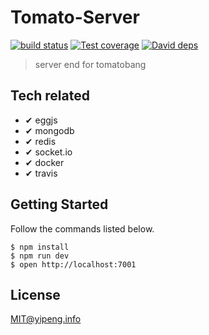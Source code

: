 # Tomato-Server
[![build status][travis-image]][travis-url]
[![Test coverage][codecov-image]][codecov-url]
[![David deps][david-image]][david-url]

[travis-image]: https://img.shields.io/travis/tomatobang/tomato-server.svg?style=flat-square
[travis-url]: https://travis-ci.org/tomatobang/tomato-server
[codecov-image]: https://codecov.io/github/tomatobang/tomato-server/coverage.svg?branch=master
[codecov-url]: https://codecov.io/github/tomatobang/tomato-server?branch=master
[david-image]: https://img.shields.io/david/tomatobang/tomato-server.svg?style=flat-square
[david-url]: https://david-dm.org/tomatobang/tomato-server

> server end for tomatobang 

## Tech related
* ✔︎ eggjs
* ✔︎ mongodb 
* ✔︎ redis
* ✔︎ socket.io 
* ✔︎ docker
* ✔︎ travis

## Getting Started

Follow the commands listed below.
```
$ npm install
$ npm run dev
$ open http://localhost:7001
```

## License
MIT@yipeng.info
